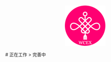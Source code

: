 <!--DESC: {"icon":"explore"} -->
<p align="center"><img src="logo.png" width="128" height="128" ></p>
# 正在工作
> 完善中

